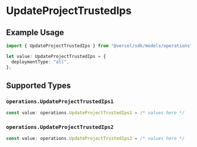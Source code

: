 # UpdateProjectTrustedIps

## Example Usage

```typescript
import { UpdateProjectTrustedIps } from "@vercel/sdk/models/operations";

let value: UpdateProjectTrustedIps = {
  deploymentType: "all",
};
```

## Supported Types

### `operations.UpdateProjectTrustedIps1`

```typescript
const value: operations.UpdateProjectTrustedIps1 = /* values here */
```

### `operations.UpdateProjectTrustedIps2`

```typescript
const value: operations.UpdateProjectTrustedIps2 = /* values here */
```

